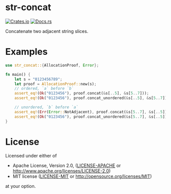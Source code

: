 # str-concat

[![Crates.io](https://img.shields.io/crates/v/str-concat.svg)](https://crates.io/crates/str-concat)
[![Docs.rs](https://docs.rs/str-concat/badge.svg)](https://docs.rs/str-concat/)

Concatenate two adjacent string slices.

# Examples

```rust
use str_concat::{AllocationProof, Error};

fn main() {
    let s = "0123456789";
    let proof = AllocationProof::new(s);
    // ordered, `a` before `b`
    assert_eq!(Ok("0123456"), proof.concat(&s[..5], &s[5..7]));
    assert_eq!(Ok("0123456"), proof.concat_unordered(&s[..5], &s[5..7]));

    // unordered, `b` before `a`
    assert_eq!(Err(Error::NotAdjacent), proof.concat(&s[5..7], &s[..5]));
    assert_eq!(Ok("0123456"), proof.concat_unordered(&s[5..7], &s[..5]));
}
```

# License

Licensed under either of

 * Apache License, Version 2.0, ([LICENSE-APACHE](LICENSE-APACHE) or http://www.apache.org/licenses/LICENSE-2.0)
 * MIT license ([LICENSE-MIT](LICENSE-MIT) or http://opensource.org/licenses/MIT)

at your option.
